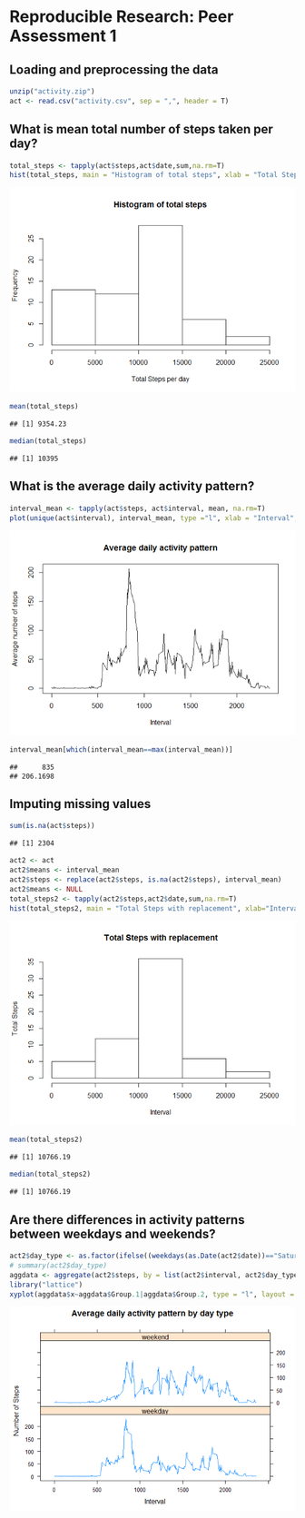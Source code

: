 # Reproducible Research: Peer Assessment 1


## Loading and preprocessing the data

```r
unzip("activity.zip")
act <- read.csv("activity.csv", sep = ",", header = T)
```
## What is mean total number of steps taken per day?

```r
total_steps <- tapply(act$steps,act$date,sum,na.rm=T)
hist(total_steps, main = "Histogram of total steps", xlab = "Total Steps per day" )
```

![](./PA1_template_files/figure-html/histo_mean-1.png) 

```r
mean(total_steps)
```

```
## [1] 9354.23
```

```r
median(total_steps)
```

```
## [1] 10395
```


## What is the average daily activity pattern?

```r
interval_mean <- tapply(act$steps, act$interval, mean, na.rm=T)
plot(unique(act$interval), interval_mean, type ="l", xlab = "Interval", ylab = "Average number of steps", main = "Average daily activity pattern") 
```

![](./PA1_template_files/figure-html/daily_activity-1.png) 

```r
interval_mean[which(interval_mean==max(interval_mean))]
```

```
##      835 
## 206.1698
```


## Imputing missing values

```r
sum(is.na(act$steps))
```

```
## [1] 2304
```

```r
act2 <- act
act2$means <- interval_mean
act2$steps <- replace(act2$steps, is.na(act2$steps), interval_mean)
act2$means <- NULL
total_steps2 <- tapply(act2$steps,act2$date,sum,na.rm=T)
hist(total_steps2, main = "Total Steps with replacement", xlab="Interval", ylab = "Total Steps")
```

![](./PA1_template_files/figure-html/missing_values-1.png) 

```r
mean(total_steps2)
```

```
## [1] 10766.19
```

```r
median(total_steps2)
```

```
## [1] 10766.19
```

## Are there differences in activity patterns between weekdays and weekends?

```r
act2$day_type <- as.factor(ifelse((weekdays(as.Date(act2$date))=="Saturday")|(weekdays(as.Date(act2$date))=="Sunday"),"weekend","weekday"))
# summary(act2$day_type)
aggdata <- aggregate(act2$steps, by = list(act2$interval, act2$day_type), FUN =mean)
library("lattice")
xyplot(aggdata$x~aggdata$Group.1|aggdata$Group.2, type = "l", layout = c(1,2), xlab = "Interval", ylab = "Number of Steps", main = "Average daily activity pattern by day type")
```

![](./PA1_template_files/figure-html/weekends-1.png) 

